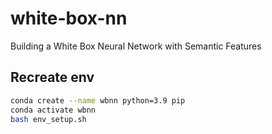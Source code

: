 # white-box-nn
Building a White Box Neural Network with Semantic Features

## Recreate env

```bash
conda create --name wbnn python=3.9 pip
conda activate wbnn
bash env_setup.sh
```
